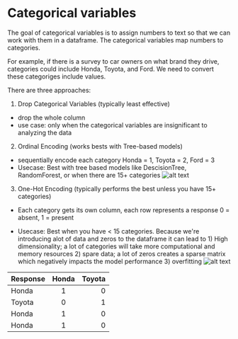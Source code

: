 # Categorical variables 

The goal of categorical variables is to assign numbers to text so that we can work with them in a dataframe. The categorical variables map numbers to categories. 

For example, if there is a survey to car owners on what brand they drive, categories could include Honda, Toyota, and Ford. 
We need to convert these categoriges include values. 

There are three approaches: 
1. Drop Categorical Variables (typically least effective)
- drop the whole column 
- use case: only when the categorical variables are insignificant to analyzing the data 

2. Ordinal Encoding (works bests with Tree-based models)
- sequentially encode each category Honda = 1, Toyota = 2, Ford = 3 
- Usecase: Best with tree based models like DescisionTree, RandomForest, or when there are 15+ categories
![alt text](https://storage.googleapis.com/kaggle-media/learn/images/tEogUAr.png)

3. One-Hot Encoding (typically performs the best unless you have 15+ categories)
- Each category gets its own column, each row represents a response 0 = absent, 1 = present 

- Usecase: Best when you have < 15 categories. Because we're introducing alot of data and zeros to the dataframe it can lead to 1) High dimensionality; a lot of categories will take more computational and memory resources 2) spare data; a lot of zeros creates a sparse matrix which negatively impacts the model performance 3) overfitting 
![alt text](https://storage.googleapis.com/kaggle-media/learn/images/TW5m0aJ.png)

| Response          | Honda    | Toyota |
| :---------------- | :------: | ----:  |
| Honda             |   1      | 0      |
| Toyota            |   0      | 1      |
| Honda             |  1       | 0      |
| Honda             |  1       | 0      |